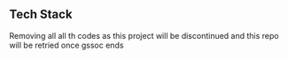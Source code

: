 ## Tech Stack
Removing all all th codes as this project will be discontinued and this repo will be retried once gssoc ends




